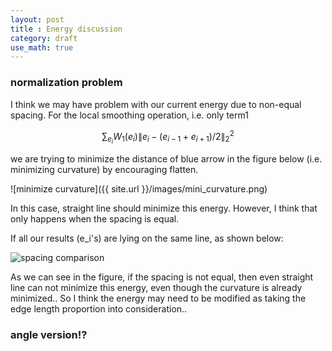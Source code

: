```yaml
---
layout: post
title : Energy discussion
category: draft
use_math: true
---
```

### normalization problem
I think we may have problem with our current energy due to non-equal spacing.
For the local smoothing operation, i.e. only term1

$$  \sum_{e_i} W_1(e_i)\| e_i - (e_{i-1}+e_{i+1})/2\| _2^2 $$ 

we are trying to minimize the distance of blue arrow in the figure below (i.e. minimizing curvature) by encouraging flatten.

![minimize curvature]({{ site.url }}/images/mini_curvature.png)

In this case, straight line should minimize this energy. However, I think that only happens when the spacing is equal. 

If all our results (e_i's) are lying on the same line, as shown below:

![spacing comparison](https:https://drive.google.com/file/d/0B-_yFoUkpgf1LWdRaDM0NDVfcWM/view?usp=sharing)

As we can see in the figure, if the spacing is not equal, then even straight line can not minimize this energy, even though the curvature is already minimized..
So I think the energy may need to be modified as taking the edge length proportion into consideration..

### angle version!?